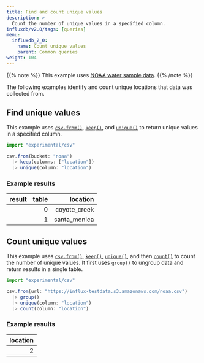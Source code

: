 ```yaml
---
title: Find and count unique values
description: >
  Count the number of unique values in a specified column.
influxdb/v2.0/tags: [queries]
menu:
  influxdb_2_0:
    name: Count unique values
    parent: Common queries
weight: 104
---
```


{{% note %}}
This example uses [NOAA water sample data](/influxdb/v2.0/reference/sample-data/#noaa-water-sample-data).
{{% /note %}}

The following examples identify and count unique locations that data was collected from.

## Find unique values

This example uses [`csv.from()`](influxdb/v2.0/reference/flux/stdlib/csv/from/), [`keep()`](/influxdb/v2.0/reference/flux/stdlib/built-in/transformations/keep/), and [`unique()`](/influxdb/v2.0/reference/flux/stdlib/built-in/transformations/selectors/unique/) to return unique values in a specified column.

```js
import "experimental/csv"

csv.from(bucket: "noaa")
  |> keep(columns: ["location"])
  |> unique(column: "location")
```

### Example results
|result |table|location    |
| -----:| ---:| ------:    |
|       |0    |coyote_creek|
|       |1    |santa_monica|

## Count unique values

This example uses [`csv.from()`](influxdb/v2.0/reference/flux/stdlib/csv/from/), [`keep()`](/influxdb/v2.0/reference/flux/stdlib/built-in/transformations/keep/), [`unique()`](/influxdb/v2.0/reference/flux/stdlib/built-in/transformations/selectors/unique/), and then [`count()`](/influxdb/v2.0/reference/flux/stdlib/built-in/transformations/aggregates/count/) to count the number of unique values. It first uses `group()` to ungroup data and return results in a single table.

```js
import "experimental/csv"

csv.from(url: "https://influx-testdata.s3.amazonaws.com/noaa.csv")
  |> group()
  |> unique(column: "location")
  |> count(column: "location")
```

### Example results

| location  |
| ---------:|
| 2         |
